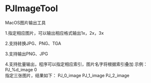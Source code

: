 # PJImageTool
MacOS图片输出工具

1.指定相应图片，可以输出相应格式输出1x，2x，3x

2.支持转换JPG、PNG、TGA

3.支持输出PNG、JPG

4.支持批量输出，程序可以指定相应索引，图片名字将根据索引叠加
示例：
PJ_%d_image     0  
指定三张图片，结果如下：
PJ_0_image
PJ_1_image
PJ_2_image
